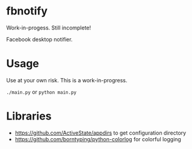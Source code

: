 fbnotify
========

Work-in-progess. Still incomplete!

Facebook desktop notifier.

Usage
=====

Use at your own risk. This is a work-in-progress.

`./main.py` or `python main.py`

Libraries
=========

* https://github.com/ActiveState/appdirs to get configuration directory
* https://github.com/borntyping/python-colorlog for colorful logging